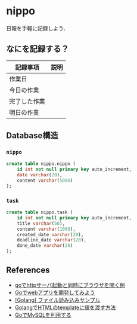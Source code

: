 # nippo
日報を手軽に記録しよう．

## なにを記録する？
|記録事項|説明|
|----|----|
|作業日||
|今日の作業||
|完了した作業||
|明日の作業||

## Database構造
### `nippo`
```sql
create table nippo.nippo (
    id int not null primary key auto_increment,
    date varchar(20),
    content varchar(5000)
);
```

### `task`
```sql
create table nippo.task (
    id int not null primary key auto_increment,
    title varchar(50),
    content varchar(1000),
    created_date varchar(20),
    deadline_date varchar(20),
    done_date varchar(20)
);
```

## References
- [goでhttpサーバ起動と同時にブラウザを開く例](https://gist.github.com/niratama/6b0117c6c6f2d21b5687)
- [Goでwebアプリを開発してみよう](https://www.slideshare.net/takuyaueda967/goweb-69949279)
- [[Golang] ファイル読み込みサンプル](https://qiita.com/tchnkmr/items/b686adc4a7e144d48755)
- [GolangでHTMLのtemplateに値を渡す方法](https://qiita.com/tetsuzawa/items/0d043ad76b9705cdbb79)
- [GoでMySQLを利用する](https://noumenon-th.net/programming/2019/09/20/go-sql-driver/)